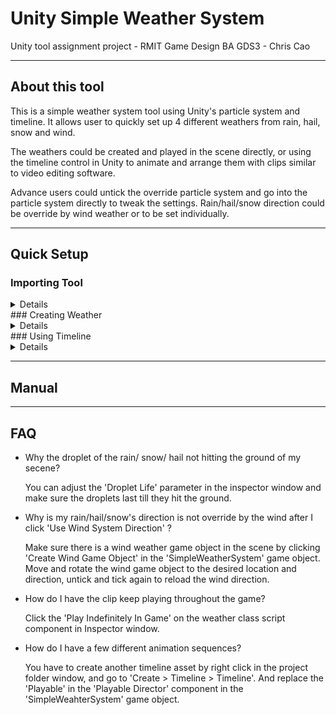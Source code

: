 # Unity Simple Weather System
Unity tool assignment project - RMIT Game Design BA GDS3 - Chris Cao

-------------------------

## About this tool

This is a simple weather system tool using Unity's particle system and timeline. It allows user to quickly set up 4 different weathers from rain, hail, snow and wind. 

The weathers could be created and played in the scene directly, or using the timeline control in Unity to animate and arrange them with clips similar to video editing software.

Advance users could untick the override particle system and go into the particle system directly to tweak the settings. Rain/hail/snow direction could be override by wind weather or to be set individually. 


-------------------------

## Quick Setup

### Importing Tool
<details>
![](https://github.com/Chrismicrowave/UnitySimpleWeatherSystem/blob/main/Readme%20Images/QuickStart/QuickStart%20(1).jpg)
![](https://github.com/Chrismicrowave/UnitySimpleWeatherSystem/blob/main/Readme%20Images/QuickStart/QuickStart%20(2).jpg)
![](https://github.com/Chrismicrowave/UnitySimpleWeatherSystem/blob/main/Readme%20Images/QuickStart/QuickStart%20(3).jpg)
</details>
### Creating Weather
<details>
![](https://github.com/Chrismicrowave/UnitySimpleWeatherSystem/blob/main/Readme%20Images/QuickStart/QuickStart%20(4).jpg)
![](https://github.com/Chrismicrowave/UnitySimpleWeatherSystem/blob/main/Readme%20Images/QuickStart/QuickStart%20(5).jpg)
![](https://github.com/Chrismicrowave/UnitySimpleWeatherSystem/blob/main/Readme%20Images/QuickStart/QuickStart%20(6).jpg)
![](https://github.com/Chrismicrowave/UnitySimpleWeatherSystem/blob/main/Readme%20Images/QuickStart/QuickStart%20(7).jpg)
![](https://github.com/Chrismicrowave/UnitySimpleWeatherSystem/blob/main/Readme%20Images/QuickStart/QuickStart%20(8).jpg)
![](https://github.com/Chrismicrowave/UnitySimpleWeatherSystem/blob/main/Readme%20Images/QuickStart/QuickStart%20(9).jpg)
</details>
### Using Timeline
<details>
![](https://github.com/Chrismicrowave/UnitySimpleWeatherSystem/blob/main/Readme%20Images/QuickStart/QuickStart%20(10).jpg)
![](https://github.com/Chrismicrowave/UnitySimpleWeatherSystem/blob/main/Readme%20Images/QuickStart/QuickStart%20(11).jpg)
![](https://github.com/Chrismicrowave/UnitySimpleWeatherSystem/blob/main/Readme%20Images/QuickStart/QuickStart%20(12).jpg)
![](https://github.com/Chrismicrowave/UnitySimpleWeatherSystem/blob/main/Readme%20Images/QuickStart/QuickStart%20(13).jpg)
![](https://github.com/Chrismicrowave/UnitySimpleWeatherSystem/blob/main/Readme%20Images/QuickStart/QuickStart%20(14).jpg)
![](https://github.com/Chrismicrowave/UnitySimpleWeatherSystem/blob/main/Readme%20Images/QuickStart/QuickStart%20(15).jpg)
![](https://github.com/Chrismicrowave/UnitySimpleWeatherSystem/blob/main/Readme%20Images/QuickStart/QuickStart%20(16).jpg)
![](https://github.com/Chrismicrowave/UnitySimpleWeatherSystem/blob/main/Readme%20Images/QuickStart/QuickStart%20(17).jpg)
![](https://github.com/Chrismicrowave/UnitySimpleWeatherSystem/blob/main/Readme%20Images/QuickStart/QuickStart%20(18).jpg)
</details>


-------------------------

## Manual


-------------------------

## FAQ

- Why the droplet of the rain/ snow/ hail not hitting the ground of my secene?

  You can adjust the 'Droplet Life' parameter in the inspector window and make sure the droplets last till they hit the ground.



- Why is my rain/hail/snow's direction is not override by the wind after I click 'Use Wind System Direction' ?

  Make sure there is a wind weather game object in the scene by clicking 'Create Wind Game Object' in the 'SimpleWeatherSystem' game object. Move and rotate the wind game object to the desired location and direction, untick and tick again to reload the wind direction.



- How do I have the clip keep playing throughout the game?

  Click the 'Play Indefinitely In Game' on the weather class script component in Inspector window.



- How do I have a few different animation sequences?

  You have to create another timeline asset by right click in the project folder window, and go to 'Create > Timeline > Timeline'. And replace the 'Playable' in the 'Playable Director' component in the 'SimpleWeahterSystem' game object.
